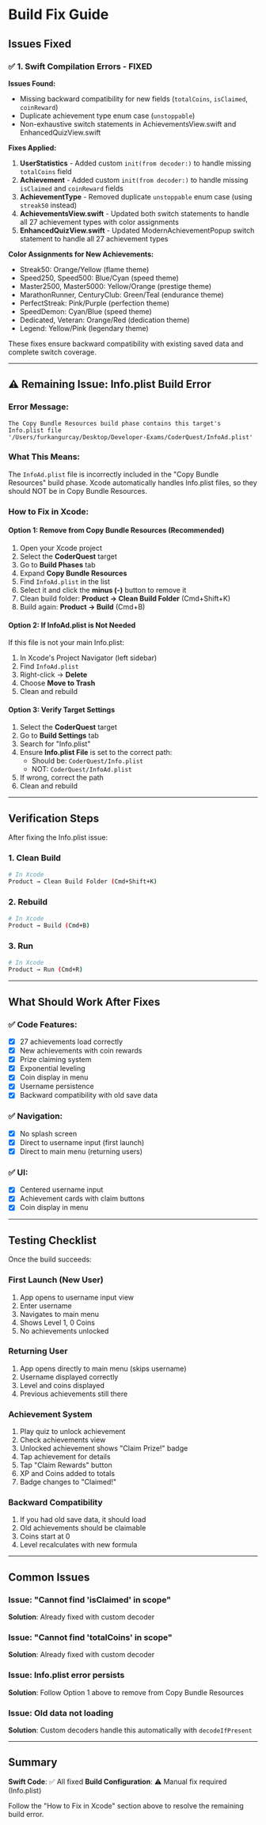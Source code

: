 # Build Fix Guide

## Issues Fixed

### ✅ 1. Swift Compilation Errors - FIXED

**Issues Found:**
- Missing backward compatibility for new fields (`totalCoins`, `isClaimed`, `coinReward`)
- Duplicate achievement type enum case (`unstoppable`)
- Non-exhaustive switch statements in AchievementsView.swift and EnhancedQuizView.swift

**Fixes Applied:**
1. **UserStatistics** - Added custom `init(from decoder:)` to handle missing `totalCoins` field
2. **Achievement** - Added custom `init(from decoder:)` to handle missing `isClaimed` and `coinReward` fields
3. **AchievementType** - Removed duplicate `unstoppable` enum case (using `streak50` instead)
4. **AchievementsView.swift** - Updated both switch statements to handle all 27 achievement types with color assignments
5. **EnhancedQuizView.swift** - Updated ModernAchievementPopup switch statement to handle all 27 achievement types

**Color Assignments for New Achievements:**
- Streak50: Orange/Yellow (flame theme)
- Speed250, Speed500: Blue/Cyan (speed theme)
- Master2500, Master5000: Yellow/Orange (prestige theme)
- MarathonRunner, CenturyClub: Green/Teal (endurance theme)
- PerfectStreak: Pink/Purple (perfection theme)
- SpeedDemon: Cyan/Blue (speed theme)
- Dedicated, Veteran: Orange/Red (dedication theme)
- Legend: Yellow/Pink (legendary theme)

These fixes ensure backward compatibility with existing saved data and complete switch coverage.

---

## ⚠️ Remaining Issue: Info.plist Build Error

### Error Message:
```
The Copy Bundle Resources build phase contains this target's Info.plist file 
'/Users/furkangurcay/Desktop/Developer-Exams/CoderQuest/InfoAd.plist'
```

### What This Means:
The `InfoAd.plist` file is incorrectly included in the "Copy Bundle Resources" build phase. Xcode automatically handles Info.plist files, so they should NOT be in Copy Bundle Resources.

### How to Fix in Xcode:

#### Option 1: Remove from Copy Bundle Resources (Recommended)
1. Open your Xcode project
2. Select the **CoderQuest** target
3. Go to **Build Phases** tab
4. Expand **Copy Bundle Resources**
5. Find `InfoAd.plist` in the list
6. Select it and click the **minus (-)** button to remove it
7. Clean build folder: **Product → Clean Build Folder** (Cmd+Shift+K)
8. Build again: **Product → Build** (Cmd+B)

#### Option 2: If InfoAd.plist is Not Needed
If this file is not your main Info.plist:
1. In Xcode's Project Navigator (left sidebar)
2. Find `InfoAd.plist`
3. Right-click → **Delete**
4. Choose **Move to Trash**
5. Clean and rebuild

#### Option 3: Verify Target Settings
1. Select the **CoderQuest** target
2. Go to **Build Settings** tab
3. Search for "Info.plist"
4. Ensure **Info.plist File** is set to the correct path:
   - Should be: `CoderQuest/Info.plist`
   - NOT: `CoderQuest/InfoAd.plist`
5. If wrong, correct the path
6. Clean and rebuild

---

## Verification Steps

After fixing the Info.plist issue:

### 1. Clean Build
```bash
# In Xcode
Product → Clean Build Folder (Cmd+Shift+K)
```

### 2. Rebuild
```bash
# In Xcode
Product → Build (Cmd+B)
```

### 3. Run
```bash
# In Xcode
Product → Run (Cmd+R)
```

---

## What Should Work After Fixes

### ✅ Code Features:
- [x] 27 achievements load correctly
- [x] New achievements with coin rewards
- [x] Prize claiming system
- [x] Exponential leveling
- [x] Coin display in menu
- [x] Username persistence
- [x] Backward compatibility with old save data

### ✅ Navigation:
- [x] No splash screen
- [x] Direct to username input (first launch)
- [x] Direct to main menu (returning users)

### ✅ UI:
- [x] Centered username input
- [x] Achievement cards with claim buttons
- [x] Coin display in menu

---

## Testing Checklist

Once the build succeeds:

### First Launch (New User)
1. App opens to username input view
2. Enter username
3. Navigates to main menu
4. Shows Level 1, 0 Coins
5. No achievements unlocked

### Returning User
1. App opens directly to main menu (skips username)
2. Username displayed correctly
3. Level and coins displayed
4. Previous achievements still there

### Achievement System
1. Play quiz to unlock achievement
2. Check achievements view
3. Unlocked achievement shows "Claim Prize!" badge
4. Tap achievement for details
5. Tap "Claim Rewards" button
6. XP and Coins added to totals
7. Badge changes to "Claimed!"

### Backward Compatibility
1. If you had old save data, it should load
2. Old achievements should be claimable
3. Coins start at 0
4. Level recalculates with new formula

---

## Common Issues

### Issue: "Cannot find 'isClaimed' in scope"
**Solution**: Already fixed with custom decoder

### Issue: "Cannot find 'totalCoins' in scope"
**Solution**: Already fixed with custom decoder

### Issue: Info.plist error persists
**Solution**: Follow Option 1 above to remove from Copy Bundle Resources

### Issue: Old data not loading
**Solution**: Custom decoders handle this automatically with `decodeIfPresent`

---

## Summary

**Swift Code**: ✅ All fixed
**Build Configuration**: ⚠️ Manual fix required (Info.plist)

Follow the "How to Fix in Xcode" section above to resolve the remaining build error.
